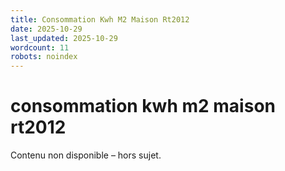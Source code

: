 ```yaml
---
title: Consommation Kwh M2 Maison Rt2012
date: 2025-10-29
last_updated: 2025-10-29
wordcount: 11
robots: noindex
---
```


# consommation kwh m2 maison rt2012

Contenu non disponible – hors sujet.